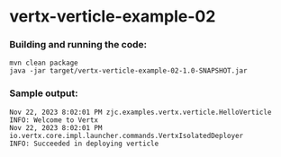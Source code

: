 # vertx-verticle-example-02

### Building and running the code:

```
mvn clean package
java -jar target/vertx-verticle-example-02-1.0-SNAPSHOT.jar
```

### Sample output:

```
Nov 22, 2023 8:02:01 PM zjc.examples.vertx.verticle.HelloVerticle
INFO: Welcome to Vertx
Nov 22, 2023 8:02:01 PM io.vertx.core.impl.launcher.commands.VertxIsolatedDeployer
INFO: Succeeded in deploying verticle
```

